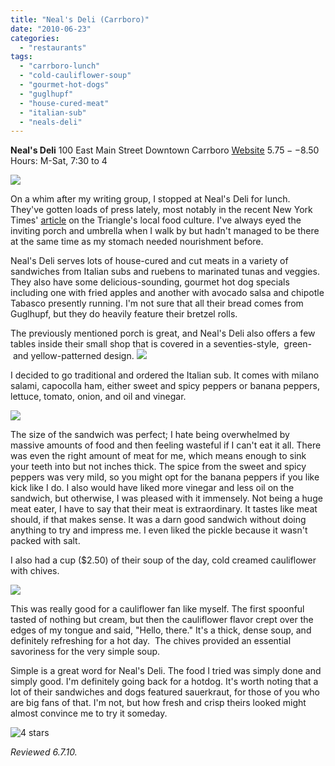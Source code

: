 ```yaml
---
title: "Neal's Deli (Carrboro)"
date: "2010-06-23"
categories:
  - "restaurants"
tags:
  - "carrboro-lunch"
  - "cold-cauliflower-soup"
  - "gourmet-hot-dogs"
  - "guglhupf"
  - "house-cured-meat"
  - "italian-sub"
  - "neals-deli"
---
```


**Neal's Deli** 100 East Main Street Downtown Carrboro [Website](http://www.nealsdeli.com/) $5.75--$8.50 Hours: M-Sat, 7:30 to 4

![](http://www.thegourmez.com/gourmez/photos/nealsdeli04.jpg)

On a whim after my writing group, I stopped at Neal's Deli for lunch. They've gotten loads of press lately, most notably in the recent New York Times' [article](http://www.nytimes.com/2010/04/21/dining/21carolina.html?8dpc) on the Triangle's local food culture. I've always eyed the inviting porch and umbrella when I walk by but hadn't managed to be there at the same time as my stomach needed nourishment before.

Neal's Deli serves lots of house-cured and cut meats in a variety of sandwiches from Italian subs and ruebens to marinated tunas and veggies. They also have some delicious-sounding, gourmet hot dog specials including one with fried apples and another with avocado salsa and chipotle Tabasco presently running. I'm not sure that all their bread comes from Guglhupf, but they do heavily feature their bretzel rolls.

The previously mentioned porch is great, and Neal's Deli also offers a few tables inside their small shop that is covered in a seventies-style,  green-  and yellow-patterned design. ![](http://www.thegourmez.com/gourmez/photos/nealsdeli01.jpg)

I decided to go traditional and ordered the Italian sub. It comes with milano salami, capocolla ham, either sweet and spicy peppers or banana peppers, lettuce, tomato, onion, and oil and vinegar.

![](http://www.thegourmez.com/gourmez/photos/nealsdeli03.jpg)

The size of the sandwich was perfect; I hate being overwhelmed by massive amounts of food and then feeling wasteful if I can't eat it all. There was even the right amount of meat for me, which means enough to sink your teeth into but not inches thick. The spice from the sweet and spicy peppers was very mild, so you might opt for the banana peppers if you like kick like I do. I also would have liked more vinegar and less oil on the sandwich, but otherwise, I was pleased with it immensely. Not being a huge meat eater, I have to say that their meat is extraordinary. It tastes like meat should, if that makes sense. It was a darn good sandwich without doing anything to try and impress me. I even liked the pickle because it wasn't packed with salt.

I also had a cup ($2.50) of their soup of the day, cold creamed cauliflower with chives.

![](http://www.thegourmez.com/gourmez/photos/nealsdeli02.jpg)

This was really good for a cauliflower fan like myself. The first spoonful tasted of nothing but cream, but then the cauliflower flavor crept over the edges of my tongue and said, "Hello, there." It's a thick, dense soup, and definitely refreshing for a hot day.  The chives provided an essential savoriness for the very simple soup.

Simple is a great word for Neal's Deli. The food I tried was simply done and simply good. I'm definitely going back for a hotdog. It's worth noting that a lot of their sandwiches and dogs featured sauerkraut, for those of you who are big fans of that. I'm not, but how fresh and crisp theirs looked might almost convince me to try it someday.




<div class="caption">

![4 stars](http://s3.amazonaws.com/thegourmez-wpmedia/2009/02/rating_truffle1.gif "rating_truffle1")</div>


_Reviewed 6.7.10._
